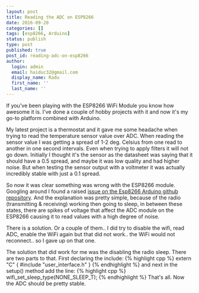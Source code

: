 ```yaml
---
layout: post
title: Reading the ADC on ESP8266
date: 2016-09-20
categories: []
tags: [esp8266, Arduino]
status: publish
type: post
published: true
post_id: reading-adc-on-esp8266
author:
  login: admin
  email: haiduc32@gmail.com
  display_name: Radu
  first_name: ''
  last_name: '' 
---
```

If you've been playing with the ESP8266 WiFi Module you know how awesome it is. I've done a couple of hobby projects with it and now it's my go-to platform combined with Arduino.

My latest project is a thermostat and it gave me some headache when trying to read the temperature sensor value over ADC. When reading the sensor value I was getting a spread of 1-2 deg. Celsius from one read to another in one second intervals. Even when trying to apply filters it will not go down. Initially I thought it's the sensor as the datasheet was saying that it should have a 0.5 spread, and maybe it was low quality and had higher noise. But when testing the sensor output with a voltmeter it was actually incredibly stable with just a 0.1 spread.

So now it was clear something was wrong with the ESP8266 module. Googling around I found a raised [issue on the Esp8266 Arduino github repository](https://github.com/esp8266/Arduino/issues/2070). And the explanation was pretty simple, because of the radio (transmitting & receiving) working then going to sleep, in between these states, there are spikes of voltage that affect the ADC module on the ESP8266 causing it to read values with a high degree of noise.

There is a solution. Or a couple of them.. I did try to disable the wifi, read ADC, enable the WiFi again but that did not work.. the WiFi would not reconnect.. so I gave up on that one.

The solution that did work for me was the disabling the radio sleep. There are two parts to that. First declaring the include:
{% highlight cpp %}
extern "C" {
#include "user_interface.h"
}
{% endhighlight %}
and next in the setup() method add the line:
{% highlight cpp %}
wifi_set_sleep_type(NONE_SLEEP_T);
{% endhighlight %}
That's all. Now the ADC should be pretty stable.
